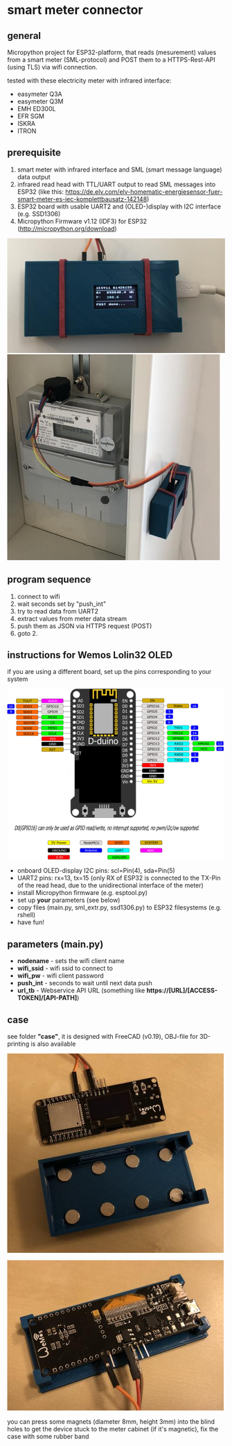# smart meter connector
## general
Micropython project for ESP32-platform, that reads (mesurement) values from a smart meter (SML-protocol) and POST them to a HTTPS-Rest-API (using TLS) via wifi connection.

tested with these electricity meter with infrared interface:
- easymeter Q3A
- easymeter Q3M
- EMH ED300L
- EFR SGM 
- ISKRA
- ITRON

 
## prerequisite
1. smart meter with infrared interface and SML (smart message language) data output
2. infrared read head with TTL/UART output to read SML messages into ESP32 (like this: https://de.elv.com/elv-homematic-energiesensor-fuer-smart-meter-es-iec-komplettbausatz-142148)
3. ESP32 board with usable UART2 and (OLED-)display with I2C interface (e.g. SSD1306)
4. Micropython Firmware v1.12 (IDF3) for ESP32 (http://micropython.org/download)

![reading data](pics/data_read.jpg) ![meter installation](pics/meter_case_IR-Head.jpg)

## program sequence
1. connect to wifi
2. wait seconds set by "push_int"
3. try to read data from UART2 
4. extract values from meter data stream
5. push them as JSON via HTTPS request (POST)
6. goto 2.

## instructions for Wemos Lolin32 OLED
if you are using a different board, set up the pins corresponding to your system

![Pinout Wemos32](pics/Wemos-ESP32-OLED.png)

- onboard OLED-display I2C pins: scl=Pin(4), sda=Pin(5)
- UART2 pins: rx=13, tx=15 (only RX of ESP32 is connected to the TX-Pin of the read head, due to the unidirectional interface of the meter) 
- install Micropython firmware (e.g. esptool.py)
- set up **your** parameters (see below) 
- copy files (main.py, sml_extr.py, ssd1306.py) to ESP32 filesystems (e.g. rshell)
- have fun!

## parameters (main.py)
- **nodename** - sets the wifi client name
- **wifi_ssid** - wifi ssid to connect to
- **wifi_pw** - wifi client password
- **push_int** - seconds to wait until next data push
- **url_tb** - Webservice API URL (something like **https://[URL]/[ACCESS-TOKEN]/[API-PATH]**)

## case
see folder **"case"**, it is designed with FreeCAD (v0.19), OBJ-file for 3D-printing is also available

![Case2](pics/meter_case_2.jpg) 

![Case3](pics/meter_case_3.jpg)
 
you can press some magnets (diameter 8mm, height 3mm) into the blind holes to get the device stuck to the meter cabinet (if it's magnetic),
fix the case with some rubber band


 